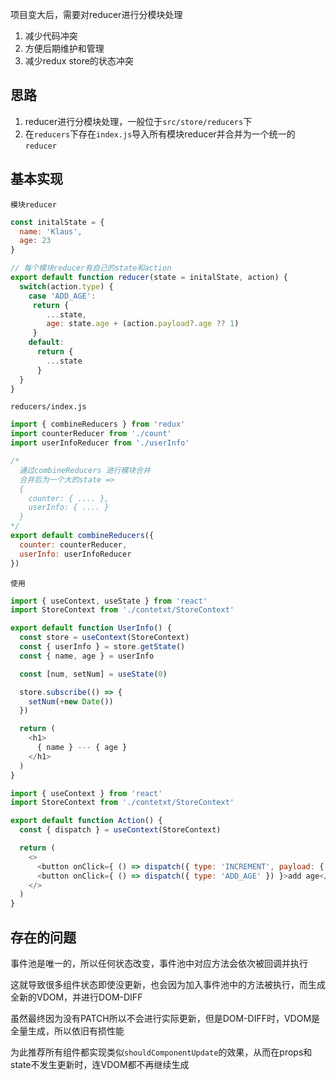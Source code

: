 项目变大后，需要对reducer进行分模块处理

1. 减少代码冲突
2. 方便后期维护和管理
3. 减少redux store的状态冲突



## 思路

1. reducer进行分模块处理，一般位于`src/store/reducers`下
2. 在`reducers`下存在`index.js`导入所有模块reducer并合并为一个统一的`reducer`



## 基本实现

`模块reducer`

```js
const initalState = {
  name: 'Klaus',
  age: 23
}

// 每个模块reducer有自己的state和action
export default function reducer(state = initalState, action) {
  switch(action.type) {
    case 'ADD_AGE':
     return {
        ...state,
        age: state.age + (action.payload?.age ?? 1)
     }
    default:
      return {
        ...state
      }
  }
}
```



`reducers/index.js`

```js
import { combineReducers } from 'redux'
import counterReducer from './count'
import userInfoReducer from './userInfo'

/* 
  通过combineReducers 进行模块合并
  合并后为一个大的state =>
  {
    counter: { .... },
    userInfo: { .... }
  }
*/
export default combineReducers({
  counter: counterReducer,
  userInfo: userInfoReducer
})
```



`使用`

```js
import { useContext, useState } from 'react'
import StoreContext from './contetxt/StoreContext'

export default function UserInfo() {
  const store = useContext(StoreContext)
  const { userInfo } = store.getState()
  const { name, age } = userInfo

  const [num, setNum] = useState(0)

  store.subscribe(() => {
    setNum(+new Date())
  })

  return (
    <h1>
      { name } --- { age }
    </h1>
  )
}
```

```js
import { useContext } from 'react'
import StoreContext from './contetxt/StoreContext'

export default function Action() {
  const { dispatch } = useContext(StoreContext)

  return (
    <>
      <button onClick={ () => dispatch({ type: 'INCREMENT', payload: { step: 10 } }) }>increment</button>
      <button onClick={ () => dispatch({ type: 'ADD_AGE' }) }>add age</button>
    </>
  )
}
```



## 存在的问题

事件池是唯一的，所以任何状态改变，事件池中对应方法会依次被回调并执行

这就导致很多组件状态即使没更新，也会因为加入事件池中的方法被执行，而生成全新的VDOM，并进行DOM-DIFF

虽然最终因为没有PATCH所以不会进行实际更新，但是DOM-DIFF时，VDOM是全量生成，所以依旧有损性能

为此推荐所有组件都实现类似`shouldComponentUpdate`的效果，从而在props和state不发生更新时，连VDOM都不再继续生成
